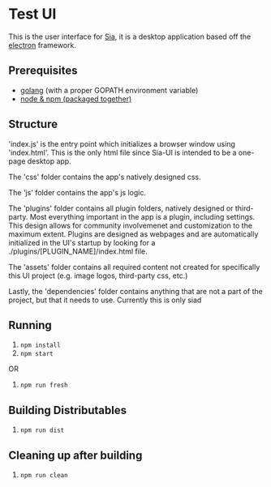 # Test UI

This is the user interface for [Sia](https://github.com/NebulousLabs/Sia), it is a desktop application based off the
[electron](https://github.com/atom/electron) framework.

## Prerequisites

- [golang](https://golang.org/) (with a proper GOPATH environment variable)
- [node & npm (packaged together)](https://nodejs.org/download/)

## Structure

'index.js' is the entry point which initializes a browser window using
'index.html'. This is the only html file since Sia-UI is intended to be a
one-page desktop app.

The 'css' folder contains the app's natively designed css.

The 'js' folder contains the app's js logic.

The 'plugins' folder contains all plugin folders, natively designed or
third-party. Most everything important in the app is a plugin, including
settings. This design allows for community involvemenet and customization to
the maximum extent. Plugins are designed as webpages and are automatically
initialized in the UI's startup by looking for a
./plugins/[PLUGIN_NAME]/index.html file.

The 'assets' folder contains all required content not created for specifically
this UI project (e.g. image logos, third-party css, etc.)

Lastly, the 'dependencies' folder contains anything that are not a part of the
project, but that it needs to use. Currently this is only siad

## Running

1. `npm install`
2. `npm start`

OR

1. `npm run fresh`

## Building Distributables

1. `npm run dist`

## Cleaning up after building

1. `npm run clean`
